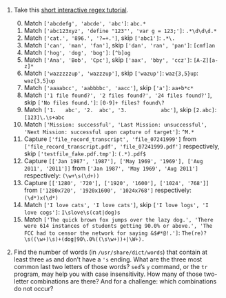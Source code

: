 1. Take this [short interactive regex tutorial](https://regexone.com/).

    0. Match `['abcdefg', 'abcde', 'abc']`: `abc.*`
    2. Match `['abc123xyz', 'define "123"', 'var g = 123;']`: `.*\d\d\d.*`
    2. Match `['cat.', '896.', '?=+.']`, skip `['abc1']`: `.*\.`
    2. Match `['can', 'man', 'fan']`, skip `['dan', 'ran', 'pan']`: `[cmf]an`
    2. Match `['hog', 'dog', 'bog']`: `[^b]og` 
    2. Match `['Ana', 'Bob', 'Cpc']`, skip `['aax', 'bby', 'ccz']`: `[A-Z][a-z]*`
    2. Match `['wazzzzzup', 'wazzzup']`, skip `['wazup']`: `waz{3,5}up`: `waz{3,5}up`
    2. Match `['aaaabcc', 'aabbbbc', 'aacc']`, skip `['a']`: `aa+b*c*`
    2. Match `['1 file found?', '2 files found?', '24 files found?']`, skip `['No files found.']`: `[0-9]+ files? found\?`
    2. Match `['1.   abc', '2.	abc', '3.           abc']`, skip `[2.abc]`: `[123]\.\s+abc`
    2. Match `['Mission: successful', 'Last Mission: unsuccessful', 'Next Mission: successful upon capture of target']`: `^M.*`
    2. Capture `['file_record_transcript', 'file_07241999']` from `['file_record_transcript.pdf', 'file_07241999.pdf']` respectively, skip `['testfile_fake.pdf.tmp']`: `(.*).pdf$`
    2. Capture `[['Jan 1987', '1987'], ['May 1969', '1969'], ['Aug 2011', '2011']]` from `['Jan 1987', 'May 1969', 'Aug 2011']` respectively: `(\w+\s(\d+))`
    2. Capture `[['1280', '720'], ['1920', '1600'], ['1024', '768']]` from `['1280x720', '1920x1600', '1024x768']` respectively: `(\d*)x(\d*)`
    2. Match `['I love cats', 'I love cats']`, skip `['I love logs', 'I love cogs']`: `I\slove\s(cat|dog)s`
    2. Match `['The quick brown fox jumps over the lazy dog.', 'There were 614 instances of students getting 90.0% or above.', 'The FCC had to censor the network for saying &$#*@!.']`: `The(re)?\s((\w+)\s)+(dog|90\.0%((\s\w+))+|\W+).`

2. Find the number of words (in `/usr/share/dict/words`) that contain at least three `a`s and don’t have a `'s` ending. What are the three most common last two letters of those words? `sed`’s `y` command, or the `tr` program, may help you with case insensitivity. How many of those two-letter combinations are there? And for a challenge: which combinations do not occur?